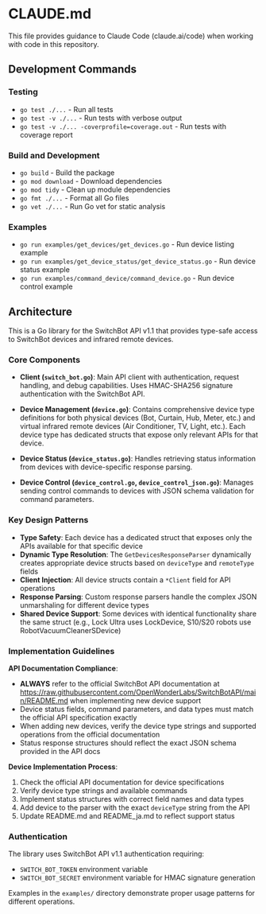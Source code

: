 # CLAUDE.md

This file provides guidance to Claude Code (claude.ai/code) when working with code in this repository.

## Development Commands

### Testing
- `go test ./...` - Run all tests
- `go test -v ./...` - Run tests with verbose output
- `go test -v ./... -coverprofile=coverage.out` - Run tests with coverage report

### Build and Development
- `go build` - Build the package
- `go mod download` - Download dependencies
- `go mod tidy` - Clean up module dependencies
- `go fmt ./...` - Format all Go files
- `go vet ./...` - Run Go vet for static analysis

### Examples
- `go run examples/get_devices/get_devices.go` - Run device listing example
- `go run examples/get_device_status/get_device_status.go` - Run device status example
- `go run examples/command_device/command_device.go` - Run device control example

## Architecture

This is a Go library for the SwitchBot API v1.1 that provides type-safe access to SwitchBot devices and infrared remote devices.

### Core Components

- **Client (`switch_bot.go`)**: Main API client with authentication, request handling, and debug capabilities. Uses HMAC-SHA256 signature authentication with the SwitchBot API.

- **Device Management (`device.go`)**: Contains comprehensive device type definitions for both physical devices (Bot, Curtain, Hub, Meter, etc.) and virtual infrared remote devices (Air Conditioner, TV, Light, etc.). Each device type has dedicated structs that expose only relevant APIs for that device.

- **Device Status (`device_status.go`)**: Handles retrieving status information from devices with device-specific response parsing.

- **Device Control (`device_control.go`, `device_control_json.go`)**: Manages sending control commands to devices with JSON schema validation for command parameters.

### Key Design Patterns

- **Type Safety**: Each device has a dedicated struct that exposes only the APIs available for that specific device
- **Dynamic Type Resolution**: The `GetDevicesResponseParser` dynamically creates appropriate device structs based on `deviceType` and `remoteType` fields
- **Client Injection**: All device structs contain a `*Client` field for API operations
- **Response Parsing**: Custom response parsers handle the complex JSON unmarshaling for different device types
- **Shared Device Support**: Some devices with identical functionality share the same struct (e.g., Lock Ultra uses LockDevice, S10/S20 robots use RobotVacuumCleanerSDevice)

### Implementation Guidelines

**API Documentation Compliance**:
- **ALWAYS** refer to the official SwitchBot API documentation at https://raw.githubusercontent.com/OpenWonderLabs/SwitchBotAPI/main/README.md when implementing new device support
- Device status fields, command parameters, and data types must match the official API specification exactly
- When adding new devices, verify the device type strings and supported operations from the official documentation
- Status response structures should reflect the exact JSON schema provided in the API docs

**Device Implementation Process**:
1. Check the official API documentation for device specifications
2. Verify device type strings and available commands
3. Implement status structures with correct field names and data types
4. Add device to the parser with the exact `deviceType` string from the API
5. Update README.md and README_ja.md to reflect support status

### Authentication
The library uses SwitchBot API v1.1 authentication requiring:
- `SWITCH_BOT_TOKEN` environment variable
- `SWITCH_BOT_SECRET` environment variable for HMAC signature generation

Examples in the `examples/` directory demonstrate proper usage patterns for different operations.
